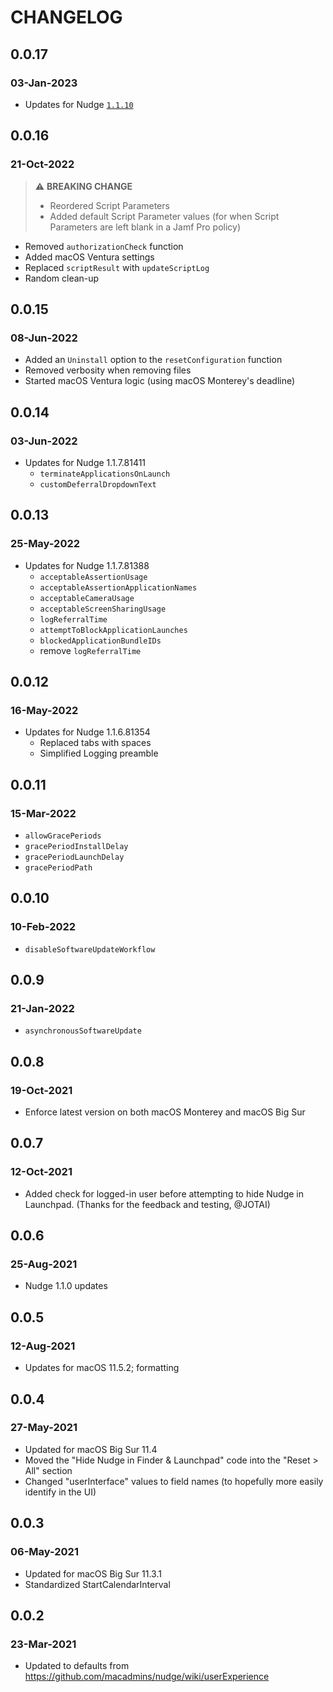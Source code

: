 # CHANGELOG

## 0.0.17

### 03-Jan-2023
- Updates for Nudge [`1.1.10`](https://github.com/macadmins/nudge/pull/435)

## 0.0.16

### 21-Oct-2022
> :warning: **BREAKING CHANGE**
>  - Reordered Script Parameters
> - Added default Script Parameter values (for when Script Parameters are left blank in a Jamf Pro policy)
- Removed `authorizationCheck` function
- Added macOS Ventura settings
- Replaced `scriptResult` with `updateScriptLog`
- Random clean-up

## 0.0.15

### 08-Jun-2022
- Added an `Uninstall` option to the `resetConfiguration` function
- Removed verbosity when removing files
- Started macOS Ventura logic (using macOS Monterey's deadline)
## 0.0.14

### 03-Jun-2022
- Updates for Nudge 1.1.7.81411
    - `terminateApplicationsOnLaunch`
    - `customDeferralDropdownText`
## 0.0.13
### 25-May-2022
- Updates for Nudge 1.1.7.81388
    - `acceptableAssertionUsage`
    - `acceptableAssertionApplicationNames`
    - `acceptableCameraUsage`
    - `acceptableScreenSharingUsage`
    - `logReferralTime`
    - `attemptToBlockApplicationLaunches`
    - `blockedApplicationBundleIDs`
    - remove `logReferralTime`

## 0.0.12
### 16-May-2022
- Updates for Nudge 1.1.6.81354
    - Replaced tabs with spaces
    - Simplified Logging preamble

## 0.0.11
### 15-Mar-2022
- `allowGracePeriods`
- `gracePeriodInstallDelay`
- `gracePeriodLaunchDelay`
- `gracePeriodPath`

## 0.0.10
### 10-Feb-2022
- `disableSoftwareUpdateWorkflow`

## 0.0.9
### 21-Jan-2022
- `asynchronousSoftwareUpdate`

## 0.0.8
### 19-Oct-2021
- Enforce latest version on both macOS Monterey and macOS Big Sur

## 0.0.7
### 12-Oct-2021
- Added check for logged-in user before attempting to hide Nudge in Launchpad. (Thanks for the feedback and testing, @JOTAI)

## 0.0.6
### 25-Aug-2021
- Nudge 1.1.0 updates

## 0.0.5
### 12-Aug-2021
- Updates for macOS 11.5.2; formatting

## 0.0.4
### 27-May-2021
- Updated for macOS Big Sur 11.4
- Moved the "Hide Nudge in Finder & Launchpad" code into the "Reset > All" section
- Changed "userInterface" values to field names (to hopefully more easily identify in the UI)

## 0.0.3
### 06-May-2021
- Updated for macOS Big Sur 11.3.1
- Standardized StartCalendarInterval

## 0.0.2
### 23-Mar-2021
- Updated to defaults from https://github.com/macadmins/nudge/wiki/userExperience